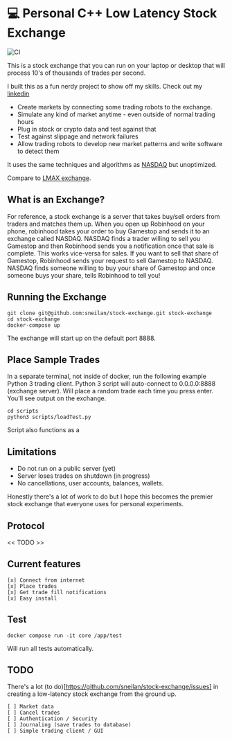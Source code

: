 # 💻 Personal C++ Low Latency Stock Exchange

![CI](https://github.com/sneilan/stock-exchange/actions/workflows/tests.yml/badge.svg)

This is a stock exchange that you can run on your laptop or desktop that will process 10's of thousands of trades per second.

I built this as a fun nerdy project to show off my skills. Check out my [linkedin](https://linkedin.com/in/seanneilan)

* Create markets by connecting some trading robots to the exchange.
* Simulate any kind of market anytime - even outside of normal trading hours
* Plug in stock or crypto data and test against that
* Test against slippage and network failures
* Allow trading robots to develop new market patterns and write software to detect them

It uses the same techniques and algorithms as [NASDAQ](https://martinfowler.com/articles/lmax.html) but unoptimized.

Compare to [LMAX exchange](https://lmax-exchange.github.io/disruptor/).

## What is an Exchange?

For reference, a stock exchange is a server that takes buy/sell orders from traders and matches them up. When you open up Robinhood on your phone,
robinhood takes your order to buy Gamestop and sends it to an exchange called NASDAQ. NASDAQ finds a trader willing to sell you Gamestop and then
Robinhood sends you a notification once that sale is complete. This works vice-versa for sales. If you want to sell that share of Gamestop, Robinhood
sends your request to sell Gamestop to NASDAQ. NASDAQ finds someone willing to buy your share of Gamestop and once someone buys your share, tells Robinhood
to tell you!

## Running the Exchange
```
git clone git@github.com:sneilan/stock-exchange.git stock-exchange
cd stock-exchange
docker-compose up
```

The exchange will start up on the default port 8888.

## Place Sample Trades
In a separate terminal, not inside of docker, run the following example Python 3 trading client.
Python 3 script will auto-connect to 0.0.0.0:8888 (exchange server).
Will place a random trade each time you press enter. You'll see output on the exchange.
```
cd scripts
python3 scripts/loadTest.py
```

Script also functions as a 

## Limitations
* Do not run on a public server (yet)
* Server loses trades on shutdown (in progress)
* No cancellations, user accounts, balances, wallets.

Honestly there's a lot of work to do but I hope this becomes the premier stock exchange that everyone uses for personal experiments.

## Protocol

<< TODO >>

## Current features
```
[x] Connect from internet
[x] Place trades
[x] Get trade fill notifications
[x] Easy install
```

## Test
```
docker compose run -it core /app/test
```

Will run all tests automatically.

## TODO
There's a lot (to do)[https://github.com/sneilan/stock-exchange/issues] in creating a low-latency stock exchange from the ground up.

```
[ ] Market data
[ ] Cancel trades
[ ] Authentication / Security
[ ] Journaling (save trades to database)
[ ] Simple trading client / GUI
```

